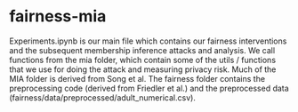 # fairness-mia

Experiments.ipynb is our main file which contains our fairness interventions and the subsequent membership inference attacks and analysis. We call functions from the mia folder, which contain some of the utils / functions that we use for doing the attack and measuring privacy risk. Much of the MIA folder is derived from Song et al. The fairness folder contains the preprocessing code (derived from Friedler et al.) and the preprocessed data (fairness/data/preprocessed/adult_numerical.csv). 

